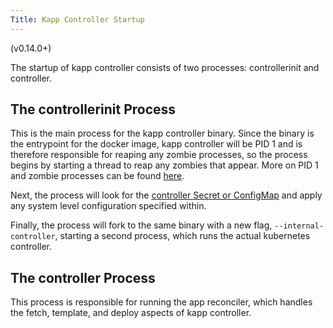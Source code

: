 ```yaml
---
Title: Kapp Controller Startup
---
```


(v0.14.0+)

The startup of kapp controller consists of two processes:
controllerinit and controller.

## The controllerinit Process

This is the main process for the kapp controller binary. Since the binary is
the entrypoint for the docker image, kapp controller will be PID 1
and is therefore responsible for reaping any zombie processes, so the process
begins by starting a thread to reap any zombies that appear. More on PID 1 and
zombie processes can be found [here][1].

Next, the process will look for the [controller Secret or ConfigMap][2] and apply any system level
configuration specified within.

Finally, the process will fork to the same binary with a new flag, `--internal-controller`,
starting a second process, which runs the actual kubernetes controller.

## The controller Process

This process is responsible for running the app reconciler, which handles the fetch,
template, and deploy aspects of kapp controller.

[1]: https://blog.phusion.nl/2015/01/20/docker-and-the-pid-1-zombie-reaping-problem/
[2]: controller-config.md
